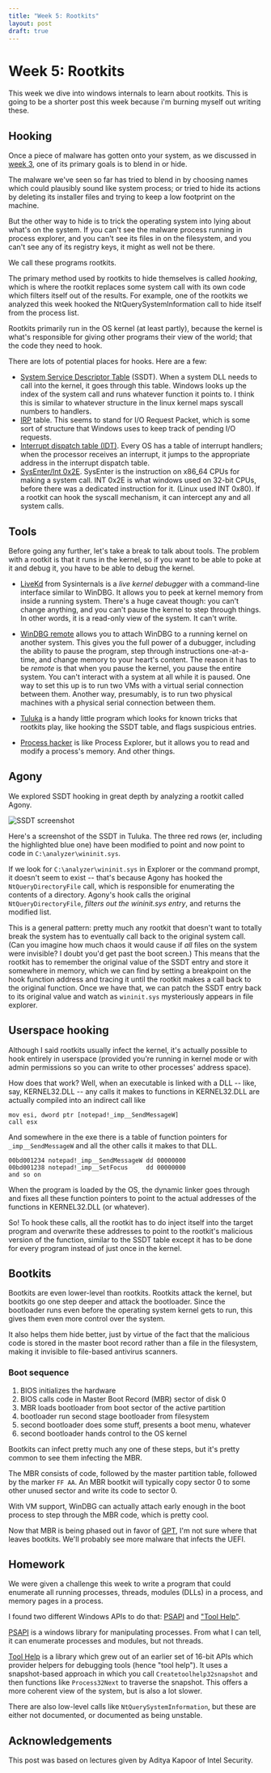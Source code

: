 ```yaml
---
title: "Week 5: Rootkits"
layout: post
draft: true
---
```


Week 5: Rootkits
================

This week we dive into windows internals to learn about rootkits.
This is going to be a shorter post this week because i'm burning myself out writing these.


Hooking
------

Once a piece of malware has gotten onto your system,
as we discussed in [week 3][],
one of its primary goals is to blend in or hide.

[week 3]: /cs373/2018/01/30/week-3.html

The malware we've seen so far has tried to blend in by choosing names
which could plausibly sound like system process;
or tried to hide its actions by deleting its installer files
and trying to keep a low footprint on the machine.

But the other way to hide is to trick the operating system into lying about
what's on the system.
If you can't see the malware process running in process explorer,
and you can't see its files in on the filesystem,
and you can't see any of its registry keys,
it might as well not be there.

We call these programs rootkits.

The primary method used by rootkits to hide themselves is called *hooking*, which is where
the rootkit replaces some system call with its own code which filters itself out of the results.
For example, one of the rootkits we analyzed this week hooked the NtQuerySystemInformation call to hide itself from the process list.

Rootkits primarily run in the OS kernel (at least partly),
because the kernel is what's responsible for giving other programs
their view of the world; that the code they need to hook.

There are lots of potential places for hooks.
Here are a few:

- [System Service Descriptor Table][ssdt] (SSDT). When a system DLL needs to call into the kernel, it goes through this table. Windows looks up the index of the system call and runs whatever function it points to. I think this is similar to whatever structure in the linux kernel maps syscall numbers to handlers.
- [IRP][irp] table. This seems to stand for I/O Request Packet, which is some sort of structure that Windows uses to keep track of pending I/O requests.
- [Interrupt dispatch table (IDT)][idt]. Every OS has a table of interrupt handlers; when the processor receives an interrupt, it jumps to the appropriate address in the interrupt dispatch table.
- [SysEnter/Int 0x2E][msr]. SysEnter is the instruction on x86\_64 CPUs for making a system call. INT 0x2E is what windows used on 32-bit CPUs, before there was a dedicated instruction for it. (Linux used INT 0x80). If a rootkit can hook the syscall mechanism, it can intercept any and all system calls.


[ssdt]: https://en.wikipedia.org/wiki/System_Service_Descriptor_Table
[irp]: https://en.wikipedia.org/wiki/I/O_request_packet
[idt]: https://bsodtutorials.wordpress.com/2013/10/23/interrupt-dispatch-table-idt/
[msr]: http://resources.infosecinstitute.com/hooking-system-calls-msrs/





Tools
----

Before going any further,
let's take a break to talk about tools.
The problem with a rootkit is that it runs in the kernel,
so if you want to be able to poke at it and debug it,
you have to be able to debug the kernel.

- [LiveKd][] from Sysinternals is a _live kernel debugger_
  with a command-line interface similar to WinDBG.
  It allows you to peek at kernel memory from inside a running system.
  There's a huge caveat though: you can't change anything, and you can't pause the kernel to step through things. In other words, it is a read-only view of the system. It can't write.

- [WinDBG remote][windbg] allows you to attach WinDBG to a running kernel on another system.
  This gives you the full power of a dubugger, including the ability to pause the program,
  step through instructions one-at-a-time, and change memory to your heart's content.
  The reason it has to be *remote* is that when you pause the kernel, you pause the entire system. You can't interact with a system at all while it is paused.
  One way to set this up is to run two VMs with a virtual serial connection between them.
  Another way, presumably, is to run two physical machines with a physical serial connection between them.

- [Tuluka][] is a handy little program which looks for known tricks that rootkits play, like hooking the SSDT table, and flags suspicious entries.

- [Process hacker][] is like Process Explorer, but it allows you to read and modify a process's memory. And other things.

[livekd]: https://docs.microsoft.com/en-us/sysinternals/downloads/livekd
[windbg]: https://docs.microsoft.com/en-us/windows-hardware/drivers/debugger/
[Tuluka]: http://tuluka.org/
[Process hacker]: https://processhacker.sourceforge.io/

Agony
-----

We explored SSDT hooking in great depth by analyzing a rootkit called Agony.

![SSDT screenshot](tuluka.png)

Here's a screenshot of the SSDT in Tuluka.
The three red rows (er, including the highlighted blue one)
have been modified to point and now point to code in
`C:\analyzer\wininit.sys`.

If we look for `C:\analyzer\wininit.sys` in Explorer or the command prompt, it
doesn't seem to exist --
that's because Agony has hooked the `NtQueryDirectoryFile` call,
which is responsible for enumerating the contents of a directory.
Agony's hook calls the original `NtQueryDirectoryFile`,
*filters out the wininit.sys entry*,
and returns the modified list.

This is a general pattern:
pretty much any rootkit that doesn't want to totally break the system
has to eventually call back to the original system call.
(Can you imagine how much chaos it would cause if *all* files on the system
were invisible? I doubt you'd get past the boot screen.)
This means that the rootkit has to remember the original value of the SSDT
entry and store it somewhere in memory, which we can find by setting a breakpoint
on the hook function address and tracing it until the rootkit makes
a call back to the original function.
Once we have that, we can patch the SSDT entry back to its original value and
watch as `wininit.sys` mysteriously appears in file explorer.

Userspace hooking
-----------------

Although I said rootkits usually infect the kernel,
it's actually possible to hook entirely in userspace
(provided you're running in kernel mode or with admin permissions so you can write to other processes' address space).

How does that work?
Well, when an executable is linked with a DLL --
like, say, KERNEL32.DLL --
any calls it makes to functions in KERNEL32.DLL are actually compiled into
an indirect call like

    mov esi, dword ptr [notepad!_imp__SendMessageW]
    call esx

And somewhere in the exe there is a table of function pointers
for `_imp__SendMessageW` and all the other calls it makes to that DLL.


    00bd001234 notepad!_imp__SendMessageW dd 00000000
    00bd001238 notepad!_imp__SetFocus     dd 00000000
    and so on

When the program is loaded by the OS, the dynamic linker goes through and fixes
all these function pointers to point to the actual addresses of the functions
in KERNEL32.DLL (or whatever).

So! To hook these calls, all the rootkit has to do inject itself into the target program
and overwrite these addresses to point to the rootkit's malicious version of the function,
similar to the SSDT table except it has to be done for every program instead of just once in the kernel.

Bootkits
-------

Bootkits are even lower-level than rootkits.
Rootkits attack the kernel, but bootkits go one step deeper and attack the bootloader.
Since the bootloader runs even before the operating system kernel gets to run,
this gives them even more control over the system.

It also helps them hide better, just by virtue of the fact that the malicious code is stored in the master boot record rather than a file in the filesystem, making it invisible to file-based antivirus scanners.


### Boot sequence
1. BIOS initializes the hardware
2. BIOS calls code in Master Boot Record (MBR) sector of disk 0
3. MBR loads bootloader from boot sector of the active partition
4. bootloader run second stage bootloader from filesystem
5. second bootloader does some stuff, presents a boot menu, whatever
6. second bootloader hands control to the OS kernel

Bootkits can infect pretty much any one of these steps,
but it's pretty common to see them infecting the MBR.

The MBR consists of code, followed by the master partition table, followed by
the marker `FF AA`.
An MBR bootkit will typically copy sector 0 to some other unused sector
and write its code to sector 0.

With VM support, WinDBG can actually attach early enough in the boot process to
step through the MBR code, which is pretty cool.

Now that MBR is being phased out in favor of [GPT][], I'm not sure where that leaves bootkits.
We'll probably see more malware that infects the UEFI.

[GPT]: https://en.wikipedia.org/wiki/GUID_Partition_Table


Homework
--------

We were given a challenge this week to write a program that could enumerate all running processes, threads, modules (DLLs) in a process, and memory pages in a process.


I found two different Windows APIs to do that: [PSAPI][] and ["Tool Help"][tool help].

[PSAPI][] is a windows library for manipulating processes.
From what I can tell, it can enumerate processes and modules, but not threads.

[PSAPI]: https://msdn.microsoft.com/en-us/library/windows/desktop/ms684894(v=vs.85).aspx
[Tool Help]: https://msdn.microsoft.com/en-us/library/windows/desktop/ms686832(v=vs.85).aspx

[Tool Help][tool help] is a library which grew out of an earlier set of 16-bit APIs which provider helpers for debugging tools (hence "tool help").
It uses a snapshot-based approach in which you call `Createtoolhelp32snapshot` and then functions like `Process32Next` to traverse the snapshot.
This offers a more coherent view of the system, but is also a lot slower.

There are also low-level calls like `NtQuerySystemInformation`, but these are
either not documented, or documented as being unstable.

Acknowledgements
----------------

This post was based on lectures given by
Aditya Kapoor of
Intel Security.

